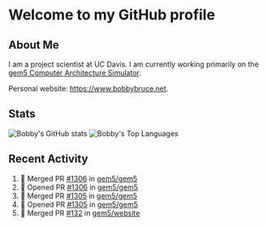 # Welcome to my GitHub profile

## About Me

I am a project scientist at UC Davis. I am currently working primarily on the [gem5 Computer Architecture Simulator](https://github.com/gem5).

Personal website: <https://www.bobbybruce.net>.

## Stats

![Bobby's GitHub stats](https://github-readme-stats.vercel.app/api?username=bobbyrbruce&show_icons=true&theme=responsive&include_all_commits=true&count_private=true&show=reviews&disable_animations=true)
![Bobby's Top Languages ](https://github-readme-stats.vercel.app/api/top-langs/?username=bobbyrbruce&layout=compact&theme=responsive&count_private=true&langs_count=10&disable_animations=true)

## Recent Activity

<!--START_SECTION:activity-->
1. 🎉 Merged PR [#1306](https://github.com/gem5/gem5/pull/1306) in [gem5/gem5](https://github.com/gem5/gem5)
2. 💪 Opened PR [#1306](https://github.com/gem5/gem5/pull/1306) in [gem5/gem5](https://github.com/gem5/gem5)
3. 🎉 Merged PR [#1305](https://github.com/gem5/gem5/pull/1305) in [gem5/gem5](https://github.com/gem5/gem5)
4. 💪 Opened PR [#1305](https://github.com/gem5/gem5/pull/1305) in [gem5/gem5](https://github.com/gem5/gem5)
5. 🎉 Merged PR [#132](https://github.com/gem5/website/pull/132) in [gem5/website](https://github.com/gem5/website)
<!--END_SECTION:activity-->
